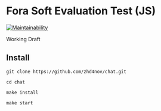 # Fora Soft Evaluation Test (JS)
[![Maintainability](https://api.codeclimate.com/v1/badges/8f70905a92c2c9d76b45/maintainability)](https://codeclimate.com/github/zhd4nov/chat/maintainability)

Working Draft

## Install

```
git clone https://github.com/zhd4nov/chat.git
```

```
cd chat
```

```
make install
```

```
make start
```